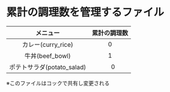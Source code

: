 # 累計の調理数を管理するファイル

|メニュー|累計の調理数|
|:--:|:--:|
|カレー(curry_rice)|0|
|牛丼(beef_bowl)　|1|
|ポテトサラダ(potato_salad)|　0|

※このファイルはコックで共有し変更される